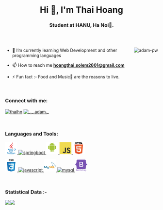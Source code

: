 <h1 align="center">Hi 👋, I'm Thai Hoang</h1>
<h3 align="center">Student at HANU, Ha Noi🌟.</h3>


<br>

<br>

<p><img align="right" src="https://github.com/Adam-pw/Adam-pw/blob/main/animation_500_kxa883sd.gif" alt="adam-pw" /></p>


- 🌱 I’m currently learning Web Development and other programming languages

- 📫 How to reach me **hoangthai.solem2801@gmail.com**

- ⚡ Fun fact :- Food and Music🎵 are the reasons to live.

<br>

<h3 align="left">Connect with me:</h3>
<p align="left">
  <a href="https://www.facebook.com/hoangthai.solem/" target="blank"><img align="center"
      src="https://raw.githubusercontent.com/rahuldkjain/github-profile-readme-generator/master/src/images/icons/Social/facebook.svg"
      alt="thaihn" height="30" width="40" /></a> 
  <a href="https://www.instagram.com/hoangthai.solem/" target="blank"><img align="center"
      src="https://raw.githubusercontent.com/rahuldkjain/github-profile-readme-generator/master/src/images/icons/Social/instagram.svg"
      alt="_._.adam._" height="30" width="40" /></a> 
</p>

<br>

<h3 align="left">Languages and Tools:</h3>
<p align="left"> 
  
  <a href="https://www.java.com" target="_blank" rel="noreferrer"> <img
      src="https://raw.githubusercontent.com/devicons/devicon/master/icons/java/java-original.svg" alt="java" width="40"
      height="40" /> </a> <a href="https://developer.mozilla.org/en-US/docs/Web/JavaScript" target="_blank"
    rel="noreferrer"> </a>
  <a href="https://spring.io/" target="_blank" rel="noreferrer"> <img
      src="https://spring.io/images/spring-logo-9146a4d3298760c2e7e49595184e1975.svg" alt="springboot" width="40"
      height="40" /> </a> <a href="https://spring.io/" target="_blank"
    rel="noreferrer"> 
</a>
<a href="https://developer.android.com" target="_blank" rel="noreferrer"> <img
      src="https://raw.githubusercontent.com/devicons/devicon/master/icons/android/android-original-wordmark.svg"
      alt="android" width="40" height="40" /> </a> 
  <a href="https://developer.mozilla.org/en-US/docs/Web/JavaScript" target="_blank"
    rel="noreferrer"> <img
      src="https://raw.githubusercontent.com/devicons/devicon/master/icons/javascript/javascript-original.svg"
      alt="javascript" width="40" height="40" /> </a>
   <a href="https://www.w3.org/html/" target="_blank" rel="noreferrer"> <img
      src="https://raw.githubusercontent.com/devicons/devicon/master/icons/html5/html5-original-wordmark.svg"
      alt="html5" width="40" height="40" /> </a> <a href="https://www.adobe.com/in/products/illustrator.html"
    target="_blank" rel="noreferrer"> </a> 
  <div style="margin-bottom: 4px"></div>
  <a href="https://www.w3schools.com/css/default.asp" target="_blank" rel="noreferrer">
     <img
      src="https://raw.githubusercontent.com/devicons/devicon/master/icons/css3/css3-original-wordmark.svg" alt="css3"
      width="40" height="40" /> </a>
    <a href="https://nuxtjs.org/" target="_blank"
    rel="noreferrer"> <img
      src="https://nuxtjs.org/design-kit/colored-white-text.svg"
      alt="javascript" width="40" height="40" /> </a>
    <a href="https://www.mysql.com/" target="_blank"
    rel="noreferrer"> <img
      src="https://raw.githubusercontent.com/devicons/devicon/master/icons/mysql/mysql-original-wordmark.svg"
      alt="mysql" width="40" height="40" /> </a>
      <a href="https://antdv.com/components/overview" target="_blank"
    rel="noreferrer"> <img
      src="https://www.antdv.com/assets/logo.1ef800a8.svg"
      alt="mysql" width="40" height="40" /> </a>
      <a href="https://getbootstrap.com" target="_blank" rel="noreferrer">
    <img src="https://raw.githubusercontent.com/devicons/devicon/master/icons/bootstrap/bootstrap-plain-wordmark.svg"
      alt="bootstrap" width="40" height="40" /> </a> 
  </p>
<br>

<h3>Statistical Data :-</h3>
<!-- <p><img align="center"
    src="https://github-readme-stats.vercel.app/api/top-langs?username=thaihn28&show_icons=true&locale=en&bg_color=0d1117&text_color=ffffff&layout=compact"
    alt="thaihn28" 
    bg_color=#808080/></p>

<br>

<p>&nbsp;<img align="center" src="https://github-readme-stats.vercel.app/api?username=thaihn28&show_icons=true&locale=en&bg_color=0d1117&text_color=ffffff&repo=convoychat"
    alt="thaihn28" /></p>

<br>

<p><img align="center" src="https://github-readme-streak-stats.herokuapp.com/?user=thaihn28&theme=dark&background=0d1117&date_format=M%20j%5B%2C%20Y%5D" alt="thaihn28" /></p> -->

<img align="" height='130px' src="https://github-readme-stats.vercel.app/api?username=thaihn28&hide_title=true&show_icons=true&include_all_commits=true&line_height=21&bg_color=0,EC6C6C,FFD479,FFFC79,73FA79&theme=graywhite" /><img align="" height='130px' src="https://github-readme-stats.vercel.app/api/top-langs/?username=thaihn28&hide_title=true&layout=compact&bg_color=0,73FA79,73FDFF,D783FF&theme=graywhite" />

<!-- <br>
<h3>Trophies :-</h3>
<p align="left"> <a href="https://github.com/ryo-ma/github-profile-trophy"><img
      src="https://github-profile-trophy.vercel.app/?username=adam-pw&bg_color=0d1117&text_color=ffffff" alt="adam-pw" /></a> </p> -->
      
<p align="left"> <a href="https://twitter.com/" target="blank"><img
      src="https://img.shields.io/twitter/follow/?logo=twitter&style=for-the-badge" alt="" /></a> </p>

